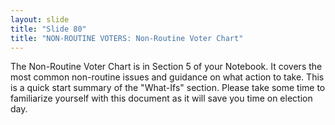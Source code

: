 ```yaml
---
layout: slide
title: "Slide 80"
title: "NON-ROUTINE VOTERS: Non-Routine Voter Chart"
---
```


The Non-Routine Voter Chart is in Section 5 of your Notebook. It covers the most common non-routine issues and guidance on what action to take. This is a quick start summary of the "What-Ifs" section. Please take some time to familiarize yourself with this document as it will save you time on election day.
